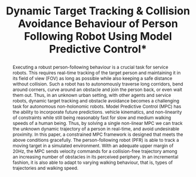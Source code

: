 ---
layout: project-page-new
title: "Dynamic Target Tracking & Collision Avoidance Behaviour of Person Following Robot Using Model Predictive Control*"
authors:
  - name: Avijit Ashe
    sup: 1
  - name: K. Madhava Krishna
    sup: 1
affiliations:
  - name: IIIT Hyderabad, India
    link: https://robotics.iiit.ac.in
    sup: 1
permalink: /publications/2020/Avijit_Dynamic-Target/
abstract: "Executing a robust person-following behaviour is a crucial task for service robots. This requires real-time tracking of the target person and maintaining it in its field of view
(FOV) as long as possible while also keeping a safe distance without collision. Such a robot has to autonomously traverse long corridors, bend around corners, curve around an obstacle and join the person back, or even wait them out. Thus, in an unknown urban setting, with other agents and service robots, dynamic target tracking and obstacle avoidance becomes a challenging task for autonomous non-holonomic robots. Model Predictive Control (MPC) has the ability to incorporate future predictions. vehicle kinematics, and non-linearity of constraints while still being reasonably fast for slow and medium walking speeds of a human being. Thus, by solving a single non-linear
MPC we can track the unknown dynamic trajectory of a person in real-time, and avoid undesirable proximity. In this paper, a constrained MPC framework is designed that meets the above conditions gracefully. The person-following robot (PFR) is able to track a moving target in a simulated
environment. With an adequate upper margin of 20Hz, the MPC sends velocity commands for a collision-free trajectory among an increasing number of obstacles in its perceived periphery. In an incremental fashion, it is also able to adapt to varying walking behaviour, that is, types of trajectories and walking speed."
paper: https://ieeexplore.ieee.org/stamp/stamp.jsp?tp=&arnumber=9259720
#supplement: https://robotics.iiit.ac.in/uploads/Main/Publications/Bharath_journal/supplement.pdf
#iframe: https://www.youtube.com/embed/kcIA2igrWWE

---